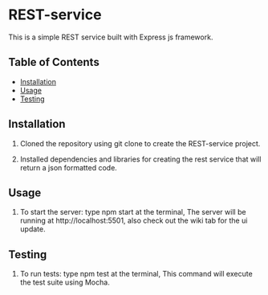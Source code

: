 # REST-service

This is a simple REST service built with Express js framework.

## Table of Contents

- [Installation](#installation)
- [Usage](#usage)
- [Testing](#testing)

## Installation

1. Cloned the repository using git clone to create the REST-service project.

2. Installed dependencies and libraries for creating the rest service that will return a json formatted code.

## Usage

1. To start the server:
   type npm start at the terminal, The server will be running at http://localhost:5501, also check out the wiki tab for the ui update.

## Testing

1. To run tests:
    type npm test at the terminal, This command will execute the test suite using Mocha.
